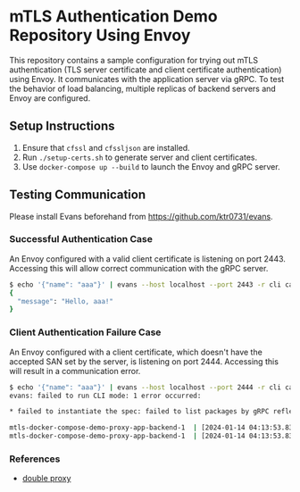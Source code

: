 # mTLS Authentication Demo Repository Using Envoy

This repository contains a sample configuration for trying out mTLS authentication (TLS server certificate and client certificate authentication) using Envoy. It communicates with the application server via gRPC. To test the behavior of load balancing, multiple replicas of backend servers and Envoy are configured.

## Setup Instructions

1. Ensure that `cfssl` and `cfssljson` are installed.
2. Run `./setup-certs.sh` to generate server and client certificates.
3. Use `docker-compose up --build` to launch the Envoy and gRPC server.

## Testing Communication

Please install Evans beforehand from <https://github.com/ktr0731/evans>.

### Successful Authentication Case

An Envoy configured with a valid client certificate is listening on port 2443. Accessing this will allow correct communication with the gRPC server.

```bash
$ echo '{"name": "aaa"}' | evans --host localhost --port 2443 -r cli call SayHello
{
  "message": "Hello, aaa!"
}
```

### Client Authentication Failure Case

An Envoy configured with a client certificate, which doesn't have the accepted SAN set by the server, is listening on port 2444. Accessing this will result in a communication error.

```bash
$ echo '{"name": "aaa"}' | evans --host localhost --port 2444 -r cli call SayHello
evans: failed to run CLI mode: 1 error occurred:

* failed to instantiate the spec: failed to list packages by gRPC reflection: failed to list services from reflection enabled gRPC server: rpc error: code = Unavailable desc = connection error: desc = "error reading server preface: EOF"
```

```bash
mtls-docker-compose-demo-proxy-app-backend-1  | [2024-01-14 04:13:53.836][30][debug][connection] [source/extensions/transport_sockets/tls/cert_validator/default_validator.cc:248] verify cert failed: SAN matcher
mtls-docker-compose-demo-proxy-app-backend-1  | [2024-01-14 04:13:53.837][30][debug][connection] [source/extensions/transport_sockets/tls/ssl_socket.cc:241] [Tags: "ConnectionId":"2"] remote address:172.20.0.4:58824,TLS_error:|268435581:SSL routines:OPENSSL_internal:CERTIFICATE_VERIFY_FAILED:TLS_error_end
```

### References

- [double proxy](https://github.com/envoyproxy/envoy/tree/main/examples/double-proxy)

